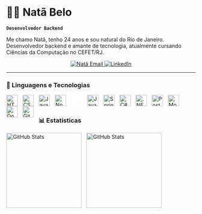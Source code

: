 # 👨‍💻 Natã Belo
**`Desenvolvedor Backend`**


Me chamo Natã, tenho 24 anos e sou natural do Rio de Janeiro. Desenvolvedor backend e amante de tecnologia, atualmente cursando Ciências da Computação no CEFET/RJ.

   <p align="center">
      <a href="mailto:nbsantosv@gmail.com">
        <img 
            alt="Natã Email" 
            title="Me envie um e-mail" 
            src="https://custom-icon-badges.demolab.com/badge/E--MAIL-E61B23.svg?logo=gmail&logoColor=white&style=for-the-badge&labelColor=CE4630"
        />
        </a>
        <a href="https://www.linkedin.com/in/natbelo/" target="_blank">
            <img 
                alt="LinkedIn" 
                title="Conecte-se comigo no LinkedIn" 
                src="https://custom-icon-badges.demolab.com/badge/LINKEDIN-0A66C2.svg?logo=person&logoColor=white&style=for-the-badge&labelColor=004182"
            />
        </a>
   </p>

   ---

### 🤖 Linguagens e Tecnologias

<img 
    align="left" 
    alt="HTML"
    title="HTML" 
    width="30px" 
    style="padding-right: 10px;" 
    src="https://cdn.jsdelivr.net/gh/devicons/devicon@latest/icons/html5/html5-original.svg" 
/>
<img 
    align="left" 
    alt="CSS" 
    title="CSS"
    width="30px" 
    style="padding-right: 10px;" 
    src="https://cdn.jsdelivr.net/gh/devicons/devicon@latest/icons/css3/css3-original.svg" 
/>
<img 
    align="left" 
    alt="JavaScript" 
    title="JavaScript"
    width="30px" 
    style="padding-right: 10px;" 
    src="https://cdn.jsdelivr.net/gh/devicons/devicon@latest/icons/javascript/javascript-original.svg" 
/>
<img 
    align="left" 
    alt="Node.js"
    title="Node.js" 
    width="30px" 
    style="padding-right: 10px;" 
    src="https://cdn.jsdelivr.net/gh/devicons/devicon@latest/icons/nodejs/nodejs-plain-wordmark.svg" 
/>

<img 
    align="left" 
    alt="Express.js" 
    title="Express.js"
    width="30px" 
    style="padding-right: 10px; filter: brightness(0) invert(1);" 
    src="https://cdn.jsdelivr.net/gh/devicons/devicon@latest/icons/express/express-original.svg" 
/>
<img 
    align="left" 
    alt="Java"
    title="Java" 
    width="30px" 
    style="padding-right: 10px;" 
    src="https://cdn.jsdelivr.net/gh/devicons/devicon@latest/icons/java/java-original-wordmark.svg" 
/>
<img 
    align="left" 
    alt="Spring" 
    title="Spring"
    width="30px" 
    style="padding-right: 10px;" 
    src="https://cdn.jsdelivr.net/gh/devicons/devicon@latest/icons/spring/spring-original-wordmark.svg" 
/>
<img 
    align="left" 
    alt="C#" 
    title="C#"
    width="30px" 
    style="padding-right: 10px;" 
    src="https://cdn.jsdelivr.net/gh/devicons/devicon@latest/icons/csharp/csharp-original.svg" 
/>
<img 
    align="left" 
    alt=".NET" 
    title=".NET"
    width="30px" 
    style="padding-right: 10px;" 
    src="https://cdn.jsdelivr.net/gh/devicons/devicon@latest/icons/dot-net/dot-net-plain-wordmark.svg" 
/>
<img 
    align="left" 
    alt="PostgreSQL" 
    title="PostgreSQL"
    width="30px" 
    style="padding-right: 10px;" 
    src="https://cdn.jsdelivr.net/gh/devicons/devicon@latest/icons/postgresql/postgresql-original.svg" 
/>
<img 
    align="left" 
    alt="MongoDB" 
    title="MongoDB"
    width="30px" 
    style="padding-right: 10px;" 
    src="https://cdn.jsdelivr.net/gh/devicons/devicon@latest/icons/mongodb/mongodb-plain-wordmark.svg" 
/>
<img 
    align="left" 
    alt="Docker" 
    title="Docker"
    width="30px" 
    style="padding-right: 10px;" 
    src="https://cdn.jsdelivr.net/gh/devicons/devicon@latest/icons/docker/docker-plain-wordmark.svg" 
/>
<img 
    align="left" 
    alt="Git" 
    title="Git"
    width="30px" 
    style="padding-right: 10px;" 
    src="https://cdn.jsdelivr.net/gh/devicons/devicon@latest/icons/git/git-original.svg" 
/>

<br/>
<br/>

### 📊 Estatísticas

<p>

<img 
    align="left" 
    alt="GitHub Stats" 
    title="GitHub Stats"
    height="200px" 
    style="padding-right: 10px;" 
    src="https://github-readme-stats.vercel.app/api?username=natb3lo&show_icons=true&theme=tokyonight&locale=pt-br&hide=stars&include_all_commits=false&commits_year=2025" 
/>
<img 
    align="left" 
    alt="GitHub Stats" 
    title="GitHub Stats"
    height="200px" 
    style="padding-right: 10px;" 
    src="https://github-readme-stats.vercel.app/api/top-langs/?username=natb3lo&theme=tokyonight&locale=pt-br&custom_title=Tecnologias&language_count=7&layout=compact"
/>

</p>
